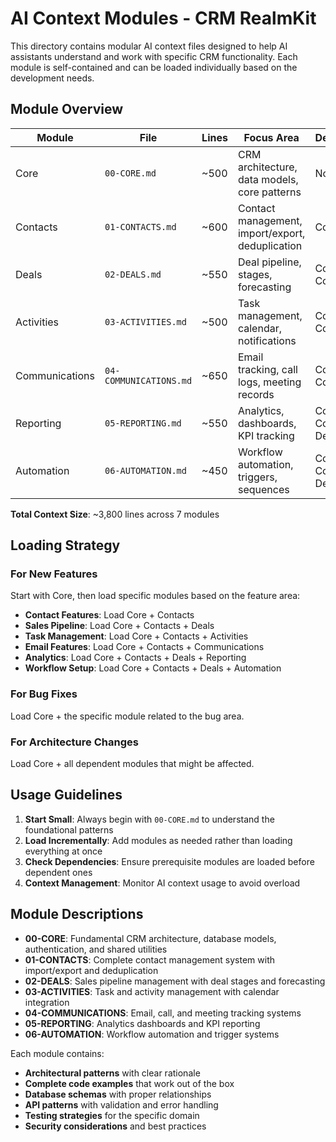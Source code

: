 # AI Context Modules - CRM RealmKit

This directory contains modular AI context files designed to help AI assistants understand and work with specific CRM functionality. Each module is self-contained and can be loaded individually based on the development needs.

## Module Overview

| Module | File | Lines | Focus Area | Dependencies |
|--------|------|-------|------------|--------------|
| Core | `00-CORE.md` | ~500 | CRM architecture, data models, core patterns | None |
| Contacts | `01-CONTACTS.md` | ~600 | Contact management, import/export, deduplication | Core |
| Deals | `02-DEALS.md` | ~550 | Deal pipeline, stages, forecasting | Core, Contacts |
| Activities | `03-ACTIVITIES.md` | ~500 | Task management, calendar, notifications | Core, Contacts |
| Communications | `04-COMMUNICATIONS.md` | ~650 | Email tracking, call logs, meeting records | Core, Contacts |
| Reporting | `05-REPORTING.md` | ~550 | Analytics, dashboards, KPI tracking | Core, Contacts, Deals |
| Automation | `06-AUTOMATION.md` | ~450 | Workflow automation, triggers, sequences | Core, Contacts, Deals |

**Total Context Size**: ~3,800 lines across 7 modules

## Loading Strategy

### For New Features
Start with Core, then load specific modules based on the feature area:
- **Contact Features**: Load Core + Contacts
- **Sales Pipeline**: Load Core + Contacts + Deals
- **Task Management**: Load Core + Contacts + Activities
- **Email Features**: Load Core + Contacts + Communications
- **Analytics**: Load Core + Contacts + Deals + Reporting
- **Workflow Setup**: Load Core + Contacts + Deals + Automation

### For Bug Fixes
Load Core + the specific module related to the bug area.

### For Architecture Changes
Load Core + all dependent modules that might be affected.

## Usage Guidelines

1. **Start Small**: Always begin with `00-CORE.md` to understand the foundational patterns
2. **Load Incrementally**: Add modules as needed rather than loading everything at once
3. **Check Dependencies**: Ensure prerequisite modules are loaded before dependent ones
4. **Context Management**: Monitor AI context usage to avoid overload

## Module Descriptions

- **00-CORE**: Fundamental CRM architecture, database models, authentication, and shared utilities
- **01-CONTACTS**: Complete contact management system with import/export and deduplication
- **02-DEALS**: Sales pipeline management with deal stages and forecasting
- **03-ACTIVITIES**: Task and activity management with calendar integration
- **04-COMMUNICATIONS**: Email, call, and meeting tracking systems
- **05-REPORTING**: Analytics dashboards and KPI reporting
- **06-AUTOMATION**: Workflow automation and trigger systems

Each module contains:
- **Architectural patterns** with clear rationale
- **Complete code examples** that work out of the box
- **Database schemas** with proper relationships
- **API patterns** with validation and error handling
- **Testing strategies** for the specific domain
- **Security considerations** and best practices